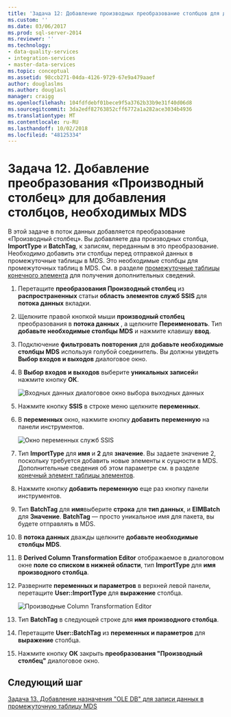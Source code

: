 ```yaml
---
title: 'Задача 12: Добавление производных преобразование столбцов для добавления столбцов, необходимых MDS | Документация Майкрософт'
ms.custom: ''
ms.date: 03/06/2017
ms.prod: sql-server-2014
ms.reviewer: ''
ms.technology:
- data-quality-services
- integration-services
- master-data-services
ms.topic: conceptual
ms.assetid: 98ccb271-04da-4126-9729-67e9a479aaef
author: douglaslms
ms.author: douglasl
manager: craigg
ms.openlocfilehash: 104fdfdebf01bece9f5a3762b33b9e31f40d06d8
ms.sourcegitcommit: 3da2edf82763852cff6772a1a282ace3034b4936
ms.translationtype: MT
ms.contentlocale: ru-RU
ms.lasthandoff: 10/02/2018
ms.locfileid: "48125334"
---
```

# <a name="task-12-adding-derived-column-transform-to-add-columns-required-by-mds"></a>Задача 12. Добавление преобразования «Производный столбец» для добавления столбцов, необходимых MDS
  В этой задаче в поток данных добавляется преобразование «Производный столбец». Вы добавляете два производных столбца, **ImportType** и **BatchTag**, к записям, переданным в это преобразование. Необходимо добавить эти столбцы перед отправкой данных в промежуточные таблицы в MDS. Это необходимые столбцы для промежуточных таблиц в MDS. См. в разделе [промежуточные таблицы конечного элемента](../master-data-services/leaf-member-staging-table-master-data-services.md) для получения дополнительных сведений.  
  
1.  Перетащите **преобразования Производный столбец** из **распространенных** статьи **область элементов служб SSIS** для **потока данных** вкладки.  
  
2.  Щелкните правой кнопкой мыши **производный столбец** преобразования в **потока данных** , а щелкните **Переименовать**. Тип **добавьте необходимые столбцы MDS** и нажмите клавишу **ввод**.  
  
3.  Подключение **фильтровать повторения** для **добавьте необходимые столбцы MDS** используя голубой соединитель. Вы должны увидеть **Выбор входов и выходов** диалоговое окно.  
  
4.  В **Выбор входов и выходов** выберите **уникальных записей**и нажмите кнопку **ОК**.  
  
     ![Входных данных диалоговое окно выбора выходных данных](../../2014/tutorials/media/et-addingdcttoaddcolumnsrequiredbymds-01.jpg "входных данных диалоговое окно выбора выходных данных")  
  
5.  Нажмите кнопку **SSIS** в строке меню щелкните **переменных**.  
  
6.  В **переменных** окно, нажмите кнопку **добавить переменную** на панели инструментов.  
  
     ![Окно переменных служб SSIS](../../2014/tutorials/media/et-addingdcttoaddcolumnsrequiredbymds-02.jpg "окно переменных служб SSIS")  
  
7.  Тип **ImportType** для **имя** и **2** для **значение**. Вы задаете значение 2, поскольку требуется добавить новые элементы к сущности в MDS. Дополнительные сведения об этом параметре см. в разделе [конечный элемент таблицы элементов](../master-data-services/leaf-member-staging-table-master-data-services.md).  
  
8.  Нажмите кнопку **добавить переменную** еще раз кнопку панели инструментов.  
  
9. Тип **BatchTag** для **имя**выберите **строка** для **тип данных**, и **EIMBatch** для **Значение**. **BatchTag** — просто уникальное имя для пакета, вы будете отправлять в MDS.  
  
10. В **потока данных** дважды щелкните **добавьте необходимые столбцы MDS**.  
  
11. В **Derived Column Transformation Editor** отображаемое в диалоговом окне **поле со списком в нижней области**, тип **ImportType** для **имя производного столбца**.  
  
12. Разверните **переменных и параметров** в верхней левой панели, перетащите **User::ImportType** для **выражение** столбца.  
  
     ![Производные Column Transformation Editor](../../2014/tutorials/media/et-addingdcttoaddcolumnsrequiredbymds-03.jpg "производным Column Transformation Editor")  
  
13. Тип **BatchTag** в следующей строке для **имя производного столбца**.  
  
14. Перетащите **User::BatchTag** из **переменных и параметров** для **выражение** столбца.  
  
15. Нажмите кнопку **ОК** закрыть **преобразования "Производный столбец"** диалоговое окно.  
  
## <a name="next-step"></a>Следующий шаг  
 [Задача 13. Добавление назначения "OLE DB" для записи данных в промежуточную таблицу MDS](../../2014/tutorials/task-13-adding-ole-db-destination-to-write-data-to-mds-staging-table.md)  
  
  
